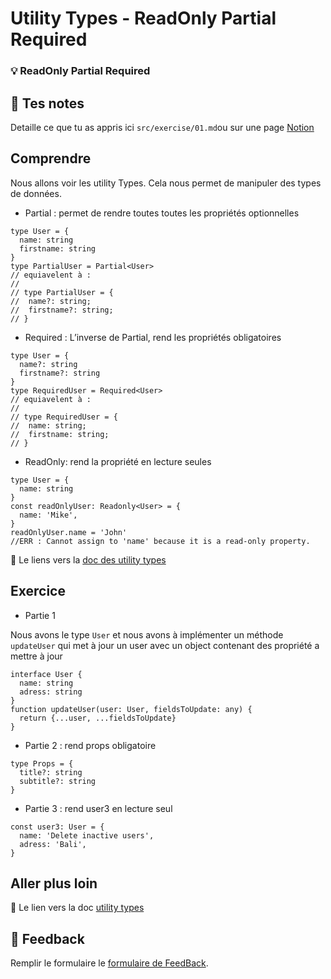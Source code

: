 # Utility Types - ReadOnly Partial Required

### 💡 ReadOnly Partial Required

## 📝 Tes notes

Detaille ce que tu as appris ici
`src/exercise/01.md`ou sur une page [Notion](https://go.mikecodeur.com/course-notes-template)

## Comprendre

Nous allons voir les utility Types. Cela nous permet de manipuler des types de
données.

- Partial : permet de rendre toutes toutes les propriétés optionnelles

```tsx
type User = {
  name: string
  firstname: string
}
type PartialUser = Partial<User>
// equiavelent à :
//
// type PartialUser = {
//  name?: string;
//  firstname?: string;
// }
```

- Required : L’inverse de Partial, rend les propriétés obligatoires

```tsx
type User = {
  name?: string
  firstname?: string
}
type RequiredUser = Required<User>
// equiavelent à :
//
// type RequiredUser = {
//  name: string;
//  firstname: string;
// }
```

- ReadOnly: rend la propriété en lecture seules

```tsx
type User = {
  name: string
}
const readOnlyUser: Readonly<User> = {
  name: 'Mike',
}
readOnlyUser.name = 'John'
//ERR : Cannot assign to 'name' because it is a read-only property.
```

📑 Le liens vers la
[doc des utility types](https://www.typescriptlang.org/docs/handbook/utility-types.html)

## Exercice

- Partie 1

Nous avons le type `User` et nous avons à implémenter un méthode `updateUser`
qui met à jour un user avec un object contenant des propriété a mettre à jour

```tsx
interface User {
  name: string
  adress: string
}
function updateUser(user: User, fieldsToUpdate: any) {
  return {...user, ...fieldsToUpdate}
}
```

- Partie 2 : rend props obligatoire

```tsx
type Props = {
  title?: string
  subtitle?: string
}
```

- Partie 3 : rend user3 en lecture seul

```tsx
const user3: User = {
  name: 'Delete inactive users',
  adress: 'Bali',
}
```

## Aller plus loin

📑 Le lien vers la doc
[utility types](https://www.typescriptlang.org/docs/handbook/utility-types.html)

## 🐜 Feedback

Remplir le formulaire le
[formulaire de FeedBack](https://go.mikecodeur.com/cours-react-avis?entry.1912869708=TypeScript%20PRO&entry.1430994900=2.Les%20Fondamentaux&entry.533578441=01%20Les%20bases).
